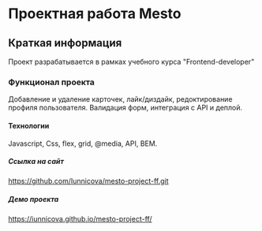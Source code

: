 # Проектная работа Mesto

## Краткая информация

Проект разрабатывается в рамках учебного курса "Frontend-developer"

### Функционал проекта

Добавление и удаление карточек, лайк/диздайк, редоктирование профиля пользователя. Валидация форм, интеграция с API и деплой.

#### Технологии

Javascript, Css, flex, grid, @media, API, BEM.

##### Ссылка на сайт

https://github.com/Iunnicova/mesto-project-ff.git

##### Демо проекта

https://iunnicova.github.io/mesto-project-ff/
